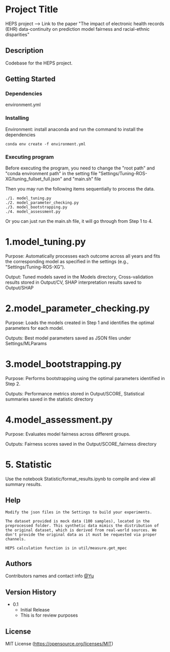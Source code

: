 # Project Title

HEPS project --> Link to the paper "The impact of electronic health records (EHR) data-continuity on prediction model fairness and racial-ethnic disparities"

## Description

Codebase for the HEPS project.

## Getting Started

### Dependencies

environment.yml

### Installing

Environment: install anaconda and run the command to install the dependencies

```
conda env create -f environment.yml
```

### Executing program

Before executing the program, you need to change the "root path" and "conda environment path" in the setting file "Settings/Tuning-ROS-XG/tuning_fullset_full.json" and "main.sh" file

Then you may run the following items sequentially to process the data.
```
./1. model_tuning.py
./2. model_parameter_checking.py
./3. model_bootstrapping.py
./4. model_assessment.py

```

Or you can just run the main.sh file, it will go through from Step 1 to 4.

# 1.model_tuning.py

Purpose: Automatically processes each outcome across all years and fits the corresponding model as specified in the settings (e.g., "Settings/Tuning-ROS-XG").

Output: Tuned models saved in the Models directory, Cross-validation results stored in Output/CV, SHAP interpretation results saved to Output/SHAP

# 2.model_parameter_checking.py

Purpose: Loads the models created in Step 1 and identifies the optimal parameters for each model.

Outputs: Best model parameters saved as JSON files under Settings/MLParams

# 3.model_bootstrapping.py

Purpose: Performs bootstrapping using the optimal parameters identified in Step 2.

Outputs: Performance metrics stored in Output/SCORE, Statistical summaries saved in the statistic directory

# 4.model_assessment.py

Purpose: Evaluates model fairness across different groups.

Outputs: Fairness scores saved in the Output/SCORE_fairness directory

# 5. Statistic
Use the notebook Statistic/format_results.ipynb to compile and view all summary results.

## Help

```
Modify the json files in the Settings to build your experiments.

The dataset provided is mock data (100 samples), located in the preprocessed folder. This synthetic data mimics the distribution of the original dataset, which is derived from real-world sources. We don't provide the original data as it must be requested via proper channels.

HEPS calculation function is in util/measure.get_mpec

```

## Authors

Contributors names and contact info
[@Yu](https://yuvisu.github.io/)

## Version History

* 0.1
    * Initial Release
    * This is for review purposes
    
## License

MIT License (https://opensource.org/licenses/MIT)








